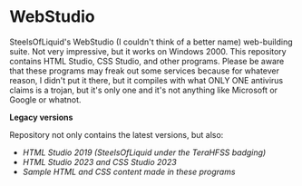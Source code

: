 # WebStudio
SteelsOfLiquid's WebStudio (I couldn't think of a better name) web-building suite. Not very impressive, but it works on Windows 2000.
This repository contains HTML Studio, CSS Studio, and other programs. Please be aware that these programs may freak out some services because for whatever reason, I didn't put it there, but it compiles with what ONLY ONE antivirus claims is a trojan, but it's only one and it's not anything like Microsoft or Google or whatnot.

__Legacy versions__

Repository not only contains the latest versions, but also:
- _HTML Studio 2019 (SteelsOfLiquid under the TeraHFSS badging)_
- _HTML Studio 2023 and CSS Studio 2023_
- _Sample HTML and CSS content made in these programs_
